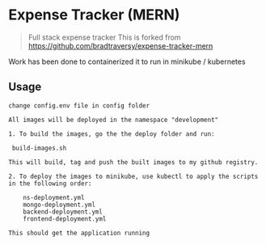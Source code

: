 # Expense Tracker (MERN)

> Full stack expense tracker
> This is forked from https://github.com/bradtraversy/expense-tracker-mern

Work has been done to containerized it to run in minikube / kubernetes

## Usage

```
change config.env file in config folder
```

```
All images will be deployed in the namespace "development"

1. To build the images, go the the deploy folder and run:

 build-images.sh

This will build, tag and push the built images to my github registry.

2. To deploy the images to minikube, use kubectl to apply the scripts in the following order:

    ns-deployment.yml
    mongo-deployment.yml
    backend-deployment.yml
    frontend-deployment.yml

This should get the application running
```
